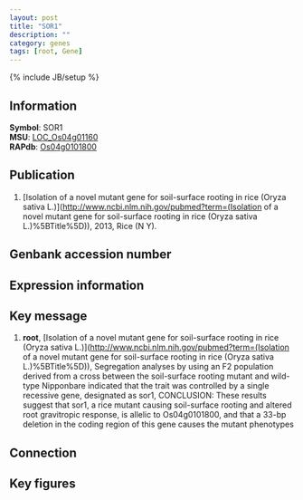 ```yaml
---
layout: post
title: "SOR1"
description: ""
category: genes
tags: [root, Gene]
---
```

{% include JB/setup %}

## Information
__Symbol__: SOR1  
__MSU__: [LOC_Os04g01160](http://rice.plantbiology.msu.edu/cgi-bin/ORF_infopage.cgi?orf=LOC_Os04g01160)  
__RAPdb__: [Os04g0101800](http://rapdb.dna.affrc.go.jp/viewer/gbrowse_details/irgsp1?name=Os04g0101800)  

## Publication
1. [Isolation of a novel mutant gene for soil-surface rooting in rice (Oryza sativa L.)](http://www.ncbi.nlm.nih.gov/pubmed?term=(Isolation of a novel mutant gene for soil-surface rooting in rice (Oryza sativa L.)%5BTitle%5D)), 2013, Rice (N Y).

## Genbank accession number

## Expression information

## Key message
1. __root__, [Isolation of a novel mutant gene for soil-surface rooting in rice (Oryza sativa L.)](http://www.ncbi.nlm.nih.gov/pubmed?term=(Isolation of a novel mutant gene for soil-surface rooting in rice (Oryza sativa L.)%5BTitle%5D)),  Segregation analyses by using an F2 population derived from a cross between the soil-surface rooting mutant and wild-type Nipponbare indicated that the trait was controlled by a single recessive gene, designated as sor1, CONCLUSION: These results suggest that sor1, a rice mutant causing soil-surface rooting and altered root gravitropic response, is allelic to Os04g0101800, and that a 33-bp deletion in the coding region of this gene causes the mutant phenotypes

## Connection

## Key figures


